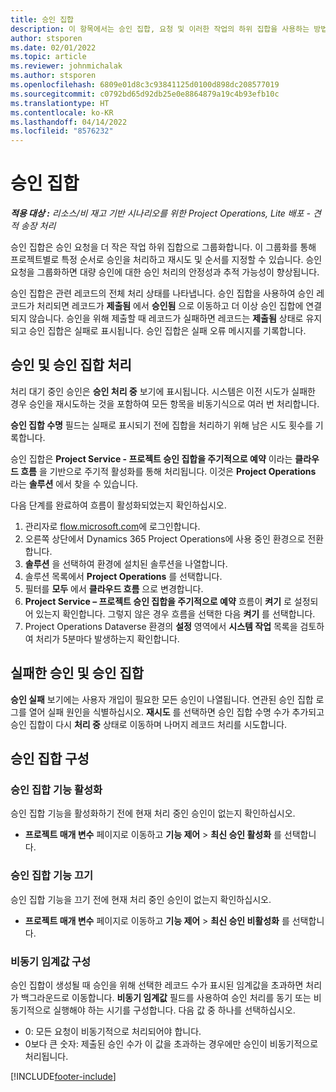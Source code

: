 ```yaml
---
title: 승인 집합
description: 이 항목에서는 승인 집합, 요청 및 이러한 작업의 하위 집합을 사용하는 방법을 설명합니다.
author: stsporen
ms.date: 02/01/2022
ms.topic: article
ms.reviewer: johnmichalak
ms.author: stsporen
ms.openlocfilehash: 6809e01d8c3c93841125d0100d898dc208577019
ms.sourcegitcommit: c0792bd65d92db25e0e8864879a19c4b93efb10c
ms.translationtype: HT
ms.contentlocale: ko-KR
ms.lasthandoff: 04/14/2022
ms.locfileid: "8576232"
---
```

# <a name="approval-sets"></a>승인 집합

_**적용 대상 :** 리소스/비 재고 기반 시나리오를 위한 Project Operations, Lite 배포 - 견적 송장 처리_

승인 집합은 승인 요청을 더 작은 작업 하위 집합으로 그룹화합니다. 이 그룹화를 통해 프로젝트별로 특정 순서로 승인을 처리하고 재시도 및 순서를 지정할 수 있습니다. 승인 요청을 그룹화하면 대량 승인에 대한 승인 처리의 안정성과 추적 가능성이 향상됩니다.

승인 집합은 관련 레코드의 전체 처리 상태를 나타냅니다. 승인 집합을 사용하여 승인 레코드가 처리되면 레코드가 **제출됨** 에서 **승인됨** 으로 이동하고 더 이상 승인 집합에 연결되지 않습니다. 승인을 위해 제출할 때 레코드가 실패하면 레코드는 **제출됨** 상태로 유지되고 승인 집합은 실패로 표시됩니다. 승인 집합은 실패 오류 메시지를 기록합니다.

## <a name="processing-approvals-and-approval-sets"></a>승인 및 승인 집합 처리
처리 대기 중인 승인은 **승인 처리 중** 보기에 표시됩니다. 시스템은 이전 시도가 실패한 경우 승인을 재시도하는 것을 포함하여 모든 항목을 비동기식으로 여러 번 처리합니다.

**승인 집합 수명** 필드는 실패로 표시되기 전에 집합을 처리하기 위해 남은 시도 횟수를 기록합니다.

승인 집합은 **Project Service - 프로젝트 승인 집합을 주기적으로 예약** 이라는 **클라우드 흐름** 을 기반으로 주기적 활성화를 통해 처리됩니다. 이것은 **Project Operations** 라는 **솔루션** 에서 찾을 수 있습니다. 

다음 단계를 완료하여 흐름이 활성화되었는지 확인하십시오.

1. 관리자로 [flow.microsoft.com](https://powerautomate.microsoft.com)에 로그인합니다.
2. 오른쪽 상단에서 Dynamics 365 Project Operations에 사용 중인 환경으로 전환합니다.
3. **솔루션** 을 선택하여 환경에 설치된 솔루션을 나열합니다.
4. 솔루션 목록에서 **Project Operations** 를 선택합니다.
5. 필터를 **모두** 에서 **클라우드 흐름** 으로 변경합니다.
6. **Project Service – 프로젝트 승인 집합을 주기적으로 예약** 흐름이 **켜기** 로 설정되어 있는지 확인합니다. 그렇지 않은 경우 흐름을 선택한 다음 **켜기** 를 선택합니다.
7. Project Operations Dataverse 환경의 **설정** 영역에서 **시스템 작업** 목록을 검토하여 처리가 5분마다 발생하는지 확인합니다.

## <a name="failed-approvals-and-approval-sets"></a>실패한 승인 및 승인 집합
**승인 실패** 보기에는 사용자 개입이 필요한 모든 승인이 나열됩니다. 연관된 승인 집합 로그를 열어 실패 원인을 식별하십시오.
**재시도** 를 선택하면 승인 집합 수명 수가 추가되고 승인 집합이 다시 **처리 중** 상태로 이동하며 나머지 레코드 처리를 시도합니다.

## <a name="configure-approval-sets"></a>승인 집합 구성

### <a name="enable-the-approval-sets-feature"></a>승인 집합 기능 활성화
승인 집합 기능을 활성화하기 전에 현재 처리 중인 승인이 없는지 확인하십시오.

- **프로젝트 매개 변수** 페이지로 이동하고 **기능 제어** > **최신 승인 활성화** 를 선택합니다.

### <a name="turn-off-the-approval-sets-feature"></a>승인 집합 기능 끄기
승인 집합 기능을 끄기 전에 현재 처리 중인 승인이 없는지 확인하십시오.

- **프로젝트 매개 변수** 페이지로 이동하고 **기능 제어** > **최신 승인 비활성화** 를 선택합니다.

### <a name="configuring-the-asynchronous-threshold"></a>비동기 임계값 구성 
승인 집합이 생성될 때 승인을 위해 선택한 레코드 수가 표시된 임계값을 초과하면 처리가 백그라운드로 이동합니다. **비동기 임계값** 필드를 사용하여 승인 처리를 동기 또는 비동기적으로 실행해야 하는 시기를 구성합니다. 다음 값 중 하나를 선택하십시오.

  - 0: 모든 요청이 비동기적으로 처리되어야 합니다. 
  - 0보다 큰 숫자: 제출된 승인 수가 이 값을 초과하는 경우에만 승인이 비동기적으로 처리됩니다.

[!INCLUDE[footer-include](../includes/footer-banner.md)]
